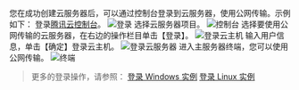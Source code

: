 您在成功创建云服务器后，可以通过控制台登录到云服务器，使用公网传输。示例如下：
登录[腾讯云控制台](https://cloud.tencent.com/login?s_url=https%3A%2F%2Fconsole.cloud.tencent.com%2F)。
![登录](//mc.qcloudimg.com/static/img/ff6e234a3c1b419cc8ea2ba272c59101/image.png)
选择云服务器项目。
![控制台](//mc.qcloudimg.com/static/img/6c158f2c0e65ef1c5353cf5db74da8af/image.png)
选择要使用公网传输的云服务器，在右边的操作栏目单击【登录】。
![登录云主机](//mc.qcloudimg.com/static/img/fbd35c3c5948e1c143bdfa9c23f653ad/image.png)
输入用户信息，单击【确定】登录云主机。
![登录云服务器](//mc.qcloudimg.com/static/img/0576561cc792ec88b1dc2f142af6d9df/image.png)
进入主服务器终端，您可以使用公网传输。
![终端](//mc.qcloudimg.com/static/img/643948aafbd05e55a50ef7a6c384e7eb/image.png)
> 更多的登录操作，请参照：
[登录 Windows 实例](https://cloud.tencent.com/document/product/213/5435)
[登录 Linux 实例](https://cloud.tencent.com/document/product/213/5436)